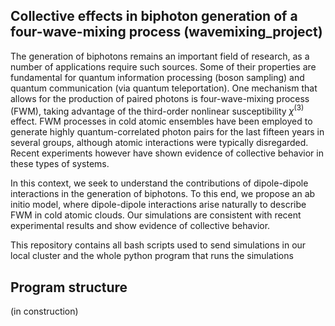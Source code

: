 ## Collective effects in biphoton generation of a four-wave-mixing process (wavemixing_project)


The generation of biphotons remains an important field of research, as a number of applications require such sources. Some of their properties are fundamental for quantum information processing (boson sampling) and quantum communication (via quantum teleportation). One mechanism that allows for the production of paired photons is four-wave-mixing process (FWM), taking advantage of the  third-order nonlinear susceptibility $\chi^{(3)}$ effect. FWM processes in cold atomic ensembles have been employed to generate highly quantum-correlated photon pairs for the last fifteen years in several groups, although atomic interactions were typically disregarded. Recent experiments however have shown evidence of collective behavior in these types of systems. 


In this context, we seek to understand the contributions of dipole-dipole interactions in the generation of biphotons. To this end, we propose an ab initio model, where dipole-dipole interactions arise naturally to describe FWM in cold atomic clouds. Our simulations are consistent with recent experimental results and show evidence of collective behavior.    

This repository contains all bash scripts used to send simulations in our local cluster and the whole python program that runs the simulations

## Program structure
(in construction)

